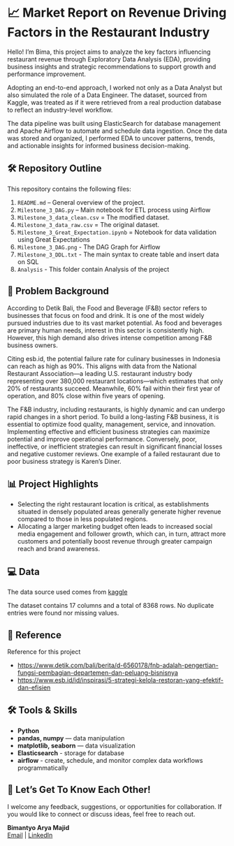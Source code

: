 # :chart_with_upwards_trend: Market Report on Revenue Driving Factors in the Restaurant Industry

Hello! I’m Bima, this project aims to analyze the key factors influencing restaurant revenue through Exploratory Data Analysis (EDA), providing business insights and strategic recommendations to support growth and performance improvement.

Adopting an end-to-end approach, I worked not only as a Data Analyst but also simulated the role of a Data Engineer. The dataset, sourced from Kaggle, was treated as if it were retrieved from a real production database to reflect an industry-level workflow.

The data pipeline was built using ElasticSearch for database management and Apache Airflow to automate and schedule data ingestion. Once the data was stored and organized, I performed EDA to uncover patterns, trends, and actionable insights for informed business decision-making.

## 🛠️ Repository Outline

This repository contains the following files:

1. `README.md` – General overview of the project.  
2. `Milestone_3_DAG.py` – Main notebook for ETL process using Airflow
3. `Milestone_3_data_clean.csv` = The modified dataset.
4. `Milestone_3_data_raw.csv` = The original dataset.
5. `Milestone_3_Great_Expectation.ipynb` = Notebook for data validation using Great Expectations
6. `Milestone_3_DAG.png` - The DAG Graph for Airflow  
8. `Milestone_3_DDL.txt` - The main syntax to create table and insert data on SQL
9. `Analysis` - This folder contain Analysis of the project 

## :eyes: Problem Background

According to Detik Bali, the Food and Beverage (F&B) sector refers to businesses that focus on food and drink. It is one of the most widely pursued industries due to its vast market potential. As food and beverages are primary human needs, interest in this sector is consistently high. However, this high demand also drives intense competition among F&B business owners.

Citing esb.id, the potential failure rate for culinary businesses in Indonesia can reach as high as 90%. This aligns with data from the National Restaurant Association—a leading U.S. restaurant industry body representing over 380,000 restaurant locations—which estimates that only 20% of restaurants succeed. Meanwhile, 60% fail within their first year of operation, and 80% close within five years of opening.

The F&B industry, including restaurants, is highly dynamic and can undergo rapid changes in a short period. To build a long-lasting F&B business, it is essential to optimize food quality, management, service, and innovation. Implementing effective and efficient business strategies can maximize potential and improve operational performance. Conversely, poor, ineffective, or inefficient strategies can result in significant financial losses and negative customer reviews. One example of a failed restaurant due to poor business strategy is Karen’s Diner.

## 📊 Project Highlights

- Selecting the right restaurant location is critical, as establishments situated in densely populated areas generally generate higher revenue compared to those in less populated regions.
- Allocating a larger marketing budget often leads to increased social media engagement and follower growth, which can, in turn, attract more customers and potentially boost revenue through greater campaign reach and brand awareness.

## :computer: Data

The data source used comes from [kaggle](https://www.kaggle.com/datasets/anthonytherrien/restaurant-revenue-prediction-dataset)

The dataset contains 17 columns and a total of 8368 rows. No duplicate entries were found nor missing values. 

## :rocket: Reference

Reference for this project 

- https://www.detik.com/bali/berita/d-6560178/fnb-adalah-pengertian-fungsi-pembagian-departemen-dan-peluang-bisnisnya
- https://www.esb.id/id/inspirasi/5-strategi-kelola-restoran-yang-efektif-dan-efisien

## 🛠 Tools & Skills

- **Python**
- **pandas, numpy** — data manipulation
- **matplotlib, seaborn** — data visualization
- **Elasticsearch** - storage for database 
- **airflow** - create, schedule, and monitor complex data workflows programmatically

## :necktie:  Let’s Get To Know Each Other!

I welcome any feedback, suggestions, or opportunities for collaboration. If you would like to connect or discuss ideas, feel free to reach out.

**Bimantyo Arya Majid**  
[Email](bimantyoarya13@gmail.com) | [LinkedIn](https://www.linkedin.com/in/bimantyoarya/)
